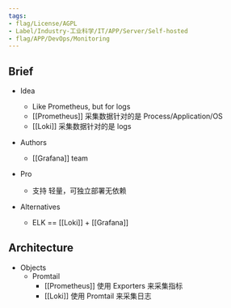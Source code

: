 ```yaml
---
tags:
- flag/License/AGPL
- Label/Industry-工业科学/IT/APP/Server/Self-hosted
- flag/APP/DevOps/Monitoring
---
```


## Brief

- Idea
    - Like Prometheus, but for logs
    - [[Prometheus]] 采集数据针对的是 Process/Application/OS
    - [[Loki]] 采集数据针对的是 logs

- Authors
    - [[Grafana]] team

- Pro
    - 支持 轻量，可独立部署无依赖

- Alternatives
    - ELK == [[Loki]] + [[Grafana]]

## Architecture

- Objects
    - Promtail
        - [[Prometheus]] 使用 Exporters 来采集指标
        - [[Loki]] 使用 Promtail 来采集日志
